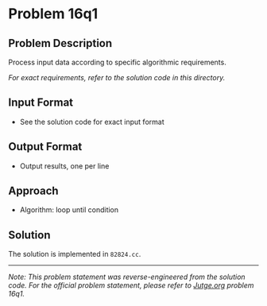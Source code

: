 # Problem 16q1

## Problem Description

Process input data according to specific algorithmic requirements.

*For exact requirements, refer to the solution code in this directory.*

## Input Format

- See the solution code for exact input format

## Output Format

- Output results, one per line

## Approach

- Algorithm: loop until condition

## Solution

The solution is implemented in `82824.cc`.

---

*Note: This problem statement was reverse-engineered from the solution code. For the official problem statement, please refer to [Jutge.org](https://jutge.org/) problem 16q1.*
